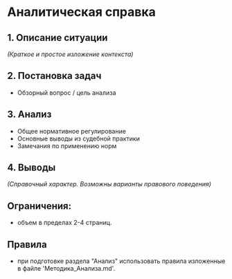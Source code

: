 # Аналитическая справка

## 1. Описание ситуации
_(Краткое и простое изложение контекста)_

## 2. Постановка задач
- Обзорный вопрос / цель анализа

## 3. Анализ
- Общее нормативное регулирование
- Основные выводы из судебной практики
- Замечания по применению норм

## 4. Выводы
_(Справочный характер. Возможны варианты правового поведения)_

## Ограничения:
- объем в пределах 2-4 страниц. 

## Правила
- при подготовке раздела "Анализ" использовать правила изложенные в файле 'Методика_Анализа.md'.
